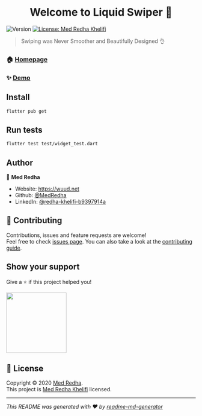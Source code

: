 <h1 align="center">Welcome to Liquid Swiper 👋</h1>
<p>
  <img alt="Version" src="https://img.shields.io/badge/version-1.1.1-blue.svg?cacheSeconds=2592000" />
  <a href="https://github.com/MedRedha/Liquid-Swiper/blob/master/LICENSE" target="_blank">
    <img alt="License: Med Redha Khelifi" src="https://img.shields.io/badge/License-Med Redha Khelifi-yellow.svg" />
  </a>
</p>

> Swiping was Never Smoother and Beautifully Designed 👌

### 🏠 [Homepage](https://wuud.net)

### ✨ [Demo](https://medredha.github.io/Liquid-Swiper/)

## Install

```sh
flutter pub get
```

## Run tests

```sh
flutter test test/widget_test.dart
```

## Author

👤 **Med Redha**

* Website: https://wuud.net
* Github: [@MedRedha](https://github.com/MedRedha)
* LinkedIn: [@redha-khelifi-b9397914a](https://linkedin.com/in/redha-khelifi-b9397914a)

## 🤝 Contributing

Contributions, issues and feature requests are welcome!<br />Feel free to check [issues page](https://github.com/MedRedha/Liquid-Swiper/blob/master/.github/ISSUE_TEMPLATE/bug_report.md). You can also take a look at the [contributing guide](https://github.com/MedRedha/Liquid-Swiper/blob/master/.github/CONTRIBUTING.md).

## Show your support


Give a ⭐️ if this project helped you!

<a href="https://www.patreon.com/medredha">
  <img src="https://c5.patreon.com/external/logo/become_a_patron_button@2x.png" width="160">
</a>

## 📝 License

Copyright © 2020 [Med Redha](https://github.com/MedRedha).<br />
This project is [Med Redha Khelifi](https://github.com/MedRedha/Liquid-Swiper/blob/master/LICENSE) licensed.

***
_This README was generated with ❤️ by [readme-md-generator](https://github.com/kefranabg/readme-md-generator)_
